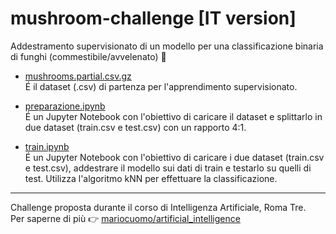 # mushroom-challenge [IT version]
Addestramento supervisionato di un modello per una classificazione binaria di funghi (commestibile/avvelenato) :mushroom:

* [mushrooms.partial.csv.gz](https://github.com/mariocuomo/artificial_intelligence/blob/main/challenges/challenge1/mushrooms.partial.csv.gz)<br>
É il dataset (.csv) di partenza per l'apprendimento supervisionato.<br>

* [preparazione.ipynb](https://github.com/mariocuomo/artificial_intelligence/blob/main/challenges/challenge1/preparazione.ipynb)<br>
É un Jupyter Notebook con l'obiettivo di caricare il dataset e splittarlo in due dataset (train.csv e test.csv) con un rapporto 4:1.

* [train.ipynb](https://github.com/mariocuomo/artificial_intelligence/blob/main/challenges/challenge1/train.ipynb)<br>
É un Jupyter Notebook con l'obiettivo di caricare i due dataset (train.csv e test.csv), addestrare il modello sui dati di train e testarlo su quelli di test. Utilizza l'algoritmo kNN per effettuare la classificazione.

---
Challenge proposta durante il corso di Intelligenza Artificiale, Roma Tre.<br>
Per saperne di più :point_right: [mariocuomo/artificial_intelligence](https://github.com/mariocuomo/artificial_intelligence)
